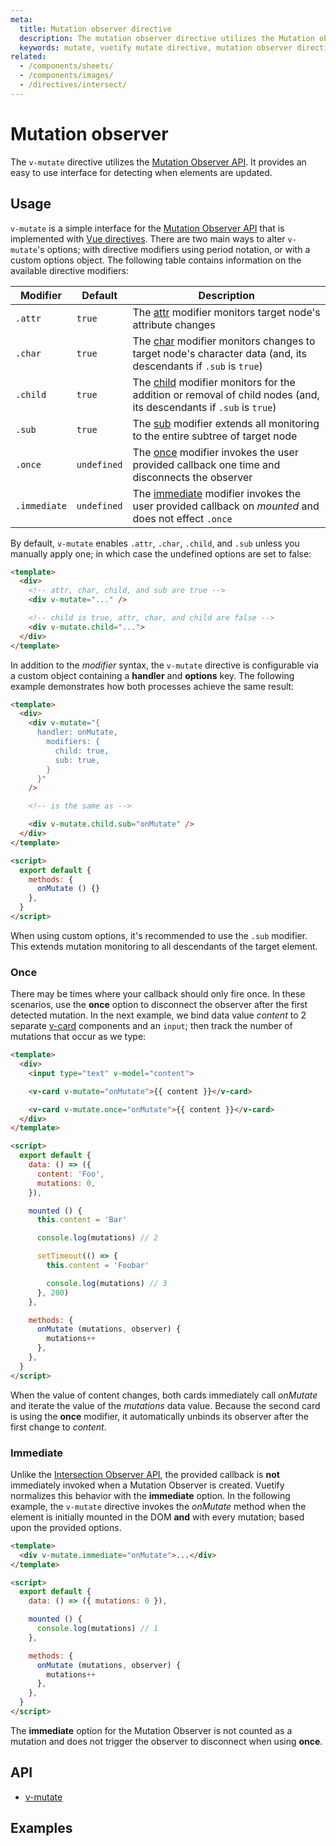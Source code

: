 ```yaml
---
meta:
  title: Mutation observer directive
  description: The mutation observer directive utilizes the Mutation observer API. It allows you to invoke a callback when targetted elements are updated.
  keywords: mutate, vuetify mutate directive, mutation observer directive, mutation observer
related:
  - /components/sheets/
  - /components/images/
  - /directives/intersect/
---
```


# Mutation observer

The `v-mutate` directive utilizes the [Mutation Observer API](https://developer.mozilla.org/en-US/docs/Web/API/MutationObserver). It provides an easy to use interface for detecting when elements are updated.

<entry-ad />

## Usage

`v-mutate` is a simple interface for the [Mutation Observer API](https://developer.mozilla.org/en-US/docs/Web/API/MutationObserver) that is implemented with [Vue directives](https://v3.vuejs.org/api/directives.html). There are two main ways to alter `v-mutate`'s options; with directive modifiers using period notation, or with a custom options object. The following table contains information on the available directive modifiers:

| Modifier     | Default      | Description |
| ------------ | -----------  | ----------- |
| `.attr`      | `true`       | The [attr](https://developer.mozilla.org/en-US/docs/Web/API/MutationObserverInit/attributes) modifier monitors target node's attribute changes                                                       |
| `.char`      | `true`       | The [char](https://developer.mozilla.org/en-US/docs/Web/API/MutationObserverInit/characterData) modifier monitors changes to target node's character data (and, its descendants if `.sub` is `true`)       |
| `.child`     | `true`       | The [child](https://developer.mozilla.org/en-US/docs/Web/API/MutationObserverInit/childList) modifier monitors for the addition or removal of child nodes (and, its descendants if `.sub` is `true`) |
| `.sub`       | `true`       | The [sub](https://developer.mozilla.org/en-US/docs/Web/API/MutationObserverInit/subtree) modifier extends all monitoring to the entire subtree of target node                                        |
| `.once`      | `undefined`  | The [once](#once) modifier invokes the user provided callback one time and disconnects the observer                                                                                                  |
| `.immediate` | `undefined`  | The [immediate](#immediate) modifier invokes the user provided callback on _mounted_ and does not effect `.once`                                                                                     |

By default, `v-mutate` enables `.attr`, `.char`, `.child`, and `.sub` unless you manually apply one; in which case the undefined options are set to false:

```html
<template>
  <div>
    <!-- attr, char, child, and sub are true -->
    <div v-mutate="..." />

    <!-- child is true, attr, char, and child are false -->
    <div v-mutate.child="...">
  </div>
</template>
```

In addition to the _modifier_ syntax, the `v-mutate` directive is configurable via a custom object containing a **handler** and **options** key. The following example demonstrates how both processes achieve the same result:

```html
<template>
  <div>
    <div v-mutate="{
      handler: onMutate,
        modifiers: {
          child: true,
          sub: true,
        }
      }"
    />

    <!-- is the same as -->

    <div v-mutate.child.sub="onMutate" />
  </div>
</template>

<script>
  export default {
    methods: {
      onMutate () {}
    },
  }
</script>
```

<alert type="warning">

  When using custom options, it's recommended to use the `.sub` modifier. This extends mutation monitoring to all descendants of the target element.

</alert>

### Once

There may be times where your callback should only fire once. In these scenarios, use the **once** option to disconnect the observer after the first detected mutation. In the next example, we bind data value _content_ to 2 separate [v-card](/components/cards/) components and an `input`; then track the number of mutations that occur as we type:

```html
<template>
  <div>
    <input type="text" v-model="content">

    <v-card v-mutate="onMutate">{{ content }}</v-card>

    <v-card v-mutate.once="onMutate">{{ content }}</v-card>
  </div>
</template>

<script>
  export default {
    data: () => ({
      content: 'Foo',
      mutations: 0,
    }),

    mounted () {
      this.content = 'Bar'

      console.log(mutations) // 2

      setTimeout(() => {
        this.content = 'Foobar'

        console.log(mutations) // 3
      }, 200)
    },

    methods: {
      onMutate (mutations, observer) {
        mutations++
      },
    },
  }
</script>
```

When the value of content changes, both cards immediately call _onMutate_ and iterate the value of the _mutations_ data value. Because the second card is using the **once** modifier, it automatically unbinds its observer after the first change to _content_.

### Immediate

Unlike the [Intersection Observer API](https://developer.mozilla.org/en-US/docs/Web/API/IntersectionObserver), the provided callback is **not** immediately invoked when a Mutation Observer is created. Vuetify normalizes this behavior with the **immediate** option. In the following example, the `v-mutate` directive invokes the _onMutate_ method when the element is initially mounted in the DOM **and** with every mutation; based upon the provided options.

```html
<template>
  <div v-mutate.immediate="onMutate">...</div>
</template>

<script>
  export default {
    data: () => ({ mutations: 0 }),

    mounted () {
      console.log(mutations) // 1
    },

    methods: {
      onMutate (mutations, observer) {
        mutations++
      },
    },
  }
</script>
```

<alert type="info">

  The **immediate** option for the Mutation Observer is not counted as a mutation and does not trigger the observer to disconnect when using **once**.

</alert>

## API

- [v-mutate](/api/v-mutate)

## Examples

<example file="v-mutate/usage" />

<example file="v-mutate/option-modifiers" />

<backmatter />
